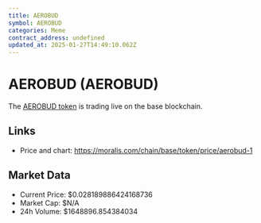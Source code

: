 ```yaml
---
title: AEROBUD
symbol: AEROBUD
categories: Meme
contract_address: undefined
updated_at: 2025-01-27T14:49:10.062Z
---
```


# AEROBUD (AEROBUD)
The [AEROBUD token](https://moralis.com/chain/base/token/price/aerobud-1) is trading live on the base blockchain.

## Links
- Price and chart: https://moralis.com/chain/base/token/price/aerobud-1

## Market Data
- Current Price: $0.028189886424168736
- Market Cap: $N/A
- 24h Volume: $1648896.854384034
